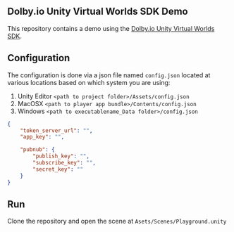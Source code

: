 ## Dolby.io Unity Virtual Worlds SDK Demo

This repository contains a demo using the [Dolby.io Unity Virtual Worlds SDK](https://github.com/DolbyIO/comms-sdk-unity). 

## Configuration

The configuration is done via a json file named `config.json` located at various locations based on which system you are using:

1. Unity Editor
`<path to project folder>/Assets/config.json`
2. MacOSX
`<path to player app bundle>/Contents/config.json`
3. Windows
`<path to executablename_Data folder>/config.json`

```json
{
    "token_server_url": "",
    "app_key": "",

    "pubnub": {
        "publish_key": "",
        "subscribe_key": "",
        "secret_key": ""
    }
}
```

## Run

Clone the repository and open the scene at `Asets/Scenes/Playground.unity`